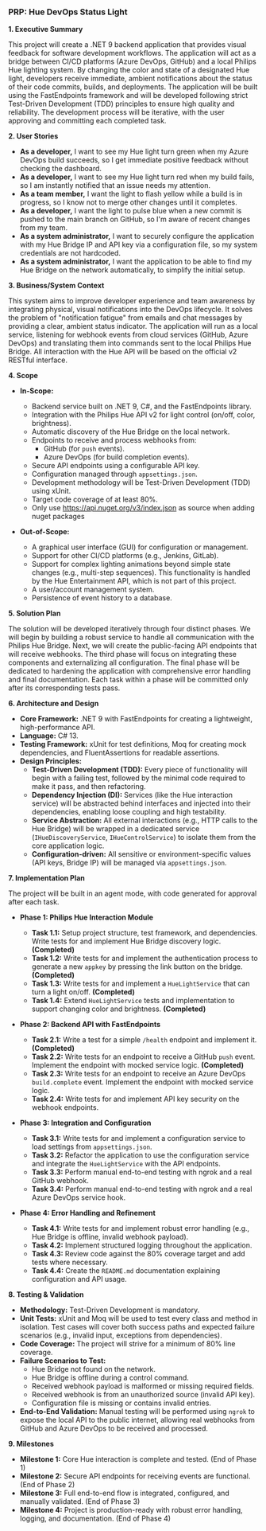 
### **PRP: Hue DevOps Status Light**

**1. Executive Summary**

This project will create a .NET 9 backend application that provides visual feedback for software development workflows. The application will act as a bridge between CI/CD platforms (Azure DevOps, GitHub) and a local Philips Hue lighting system. By changing the color and state of a designated Hue light, developers receive immediate, ambient notifications about the status of their code commits, builds, and deployments. The application will be built using the FastEndpoints framework and will be developed following strict Test-Driven Development (TDD) principles to ensure high quality and reliability. The development process will be iterative, with the user approving and committing each completed task.

**2. User Stories**

*   **As a developer,** I want to see my Hue light turn green when my Azure DevOps build succeeds, so I get immediate positive feedback without checking the dashboard.
*   **As a developer,** I want to see my Hue light turn red when my build fails, so I am instantly notified that an issue needs my attention.
*   **As a team member,** I want the light to flash yellow while a build is in progress, so I know not to merge other changes until it completes.
*   **As a developer,** I want the light to pulse blue when a new commit is pushed to the main branch on GitHub, so I'm aware of recent changes from my team.
*   **As a system administrator,** I want to securely configure the application with my Hue Bridge IP and API key via a configuration file, so my system credentials are not hardcoded.
*   **As a system administrator,** I want the application to be able to find my Hue Bridge on the network automatically, to simplify the initial setup.

**3. Business/System Context**

This system aims to improve developer experience and team awareness by integrating physical, visual notifications into the DevOps lifecycle. It solves the problem of "notification fatigue" from emails and chat messages by providing a clear, ambient status indicator. The application will run as a local service, listening for webhook events from cloud services (GitHub, Azure DevOps) and translating them into commands sent to the local Philips Hue Bridge. All interaction with the Hue API will be based on the official v2 RESTful interface.

**4. Scope**

*   **In-Scope:**
    *   Backend service built on .NET 9, C#, and the FastEndpoints library.
    *   Integration with the Philips Hue API v2 for light control (on/off, color, brightness).
    *   Automatic discovery of the Hue Bridge on the local network.
    *   Endpoints to receive and process webhooks from:
        *   GitHub (for `push` events).
        *   Azure DevOps (for build completion events).
    *   Secure API endpoints using a configurable API key.
    *   Configuration managed through `appsettings.json`.
    *   Development methodology will be Test-Driven Development (TDD) using xUnit.
    *   Target code coverage of at least 80%.
    *   Only use https://api.nuget.org/v3/index.json as source when adding nuget packages

*   **Out-of-Scope:**
    *   A graphical user interface (GUI) for configuration or management.
    *   Support for other CI/CD platforms (e.g., Jenkins, GitLab).
    *   Support for complex lighting animations beyond simple state changes (e.g., multi-step sequences). This functionality is handled by the Hue Entertainment API, which is not part of this project.
    *   A user/account management system.
    *   Persistence of event history to a database.

**5. Solution Plan**

The solution will be developed iteratively through four distinct phases. We will begin by building a robust service to handle all communication with the Philips Hue Bridge. Next, we will create the public-facing API endpoints that will receive webhooks. The third phase will focus on integrating these components and externalizing all configuration. The final phase will be dedicated to hardening the application with comprehensive error handling and final documentation. Each task within a phase will be committed only after its corresponding tests pass.

**6. Architecture and Design**

*   **Core Framework:** .NET 9 with FastEndpoints for creating a lightweight, high-performance API.
*   **Language:** C# 13.
*   **Testing Framework:** xUnit for test definitions, Moq for creating mock dependencies, and FluentAssertions for readable assertions.
*   **Design Principles:**
    *   **Test-Driven Development (TDD):** Every piece of functionality will begin with a failing test, followed by the minimal code required to make it pass, and then refactoring.
    *   **Dependency Injection (DI):** Services (like the Hue interaction service) will be abstracted behind interfaces and injected into their dependencies, enabling loose coupling and high testability.
    *   **Service Abstraction:** All external interactions (e.g., HTTP calls to the Hue Bridge) will be wrapped in a dedicated service (`IHueDiscoveryService`, `IHueControlService`) to isolate them from the core application logic.
    *   **Configuration-driven:** All sensitive or environment-specific values (API keys, Bridge IP) will be managed via `appsettings.json`.

**7. Implementation Plan**

The project will be built in an agent mode, with code generated for approval after each task.

*   **Phase 1: Philips Hue Interaction Module**
    *   **Task 1.1:** Setup project structure, test framework, and dependencies. Write tests for and implement Hue Bridge discovery logic. **(Completed)**
    *   **Task 1.2:** Write tests for and implement the authentication process to generate a new `appkey` by pressing the link button on the bridge. **(Completed)**
    *   **Task 1.3:** Write tests for and implement a `HueLightService` that can turn a light on/off. **(Completed)**
    *   **Task 1.4:** Extend `HueLightService` tests and implementation to support changing color and brightness. **(Completed)**

*   **Phase 2: Backend API with FastEndpoints**
    *   **Task 2.1:** Write a test for a simple `/health` endpoint and implement it. **(Completed)**
    *   **Task 2.2:** Write tests for an endpoint to receive a GitHub `push` event. Implement the endpoint with mocked service logic. **(Completed)**
    *   **Task 2.3:** Write tests for an endpoint to receive an Azure DevOps `build.complete` event. Implement the endpoint with mocked service logic.
    *   **Task 2.4:** Write tests for and implement API key security on the webhook endpoints.

*   **Phase 3: Integration and Configuration**
    *   **Task 3.1:** Write tests for and implement a configuration service to load settings from `appsettings.json`.
    *   **Task 3.2:** Refactor the application to use the configuration service and integrate the `HueLightService` with the API endpoints.
    *   **Task 3.3:** Perform manual end-to-end testing with ngrok and a real GitHub webhook.
    *   **Task 3.4:** Perform manual end-to-end testing with ngrok and a real Azure DevOps service hook.

*   **Phase 4: Error Handling and Refinement**
    *   **Task 4.1:** Write tests for and implement robust error handling (e.g., Hue Bridge is offline, invalid webhook payload).
    *   **Task 4.2:** Implement structured logging throughout the application.
    *   **Task 4.3:** Review code against the 80% coverage target and add tests where necessary.
    *   **Task 4.4:** Create the `README.md` documentation explaining configuration and API usage.

**8. Testing & Validation**

*   **Methodology:** Test-Driven Development is mandatory.
*   **Unit Tests:** xUnit and Moq will be used to test every class and method in isolation. Test cases will cover both success paths and expected failure scenarios (e.g., invalid input, exceptions from dependencies).
*   **Code Coverage:** The project will strive for a minimum of 80% line coverage.
*   **Failure Scenarios to Test:**
    *   Hue Bridge not found on the network.
    *   Hue Bridge is offline during a control command.
    *   Received webhook payload is malformed or missing required fields.
    *   Received webhook is from an unauthorized source (invalid API key).
    *   Configuration file is missing or contains invalid entries.
*   **End-to-End Validation:** Manual testing will be performed using `ngrok` to expose the local API to the public internet, allowing real webhooks from GitHub and Azure DevOps to be received and processed.

**9. Milestones**

*   **Milestone 1:** Core Hue interaction is complete and tested. (End of Phase 1)
*   **Milestone 2:** Secure API endpoints for receiving events are functional. (End of Phase 2)
*   **Milestone 3:** Full end-to-end flow is integrated, configured, and manually validated. (End of Phase 3)
*   **Milestone 4:** Project is production-ready with robust error handling, logging, and documentation. (End of Phase 4)